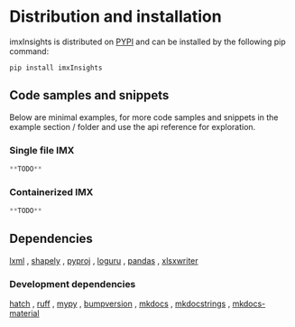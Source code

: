 # Distribution and installation

imxInsights is distributed on [PYPI](https://pypi.org) and can be installed by the following pip command:

```
pip install imxInsights
```


## Code samples and snippets
Below are minimal examples, for more code samples and snippets in the example section / folder and use the api reference for exploration.


### Single file IMX

```python
**TODO**
```

### Containerized IMX

```python
**TODO**
```


## Dependencies

[lxml](https://lxml.de/)
, [shapely](https://pypi.org/project/shapely/)
, [pyproj](https://pypi.org/project/pyproj/)
, [loguru](https://pypi.org/project/loguru/)
, [pandas](https://pandas.pydata.org/)
, [xlsxwriter](https://pypi.org/project/XlsxWriter/)

### Development dependencies
[hatch](https://github.com/pypa/hatch)
, [ruff](https://github.com/astral-sh/ruff)
, [mypy](https://mypy.readthedocs.io/en/stable/)
, [bumpversion](https://github.com/peritus/bumpversion)
, [mkdocs](https://www.mkdocs.org/)
, [mkdocstrings](https://github.com/mkdocstrings/mkdocstrings)
, [mkdocs-material](https://squidfunk.github.io/mkdocs-material/)
